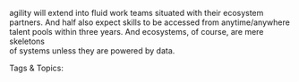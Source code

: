agility will extend into fluid work teams situated 
with their ecosystem partners. And half also expect 
skills to be accessed from anytime/anywhere talent 
pools within three years. And ecosystems, of course, are mere skeletons  
of systems unless they are powered by data.  

   Tags & Topics:
   